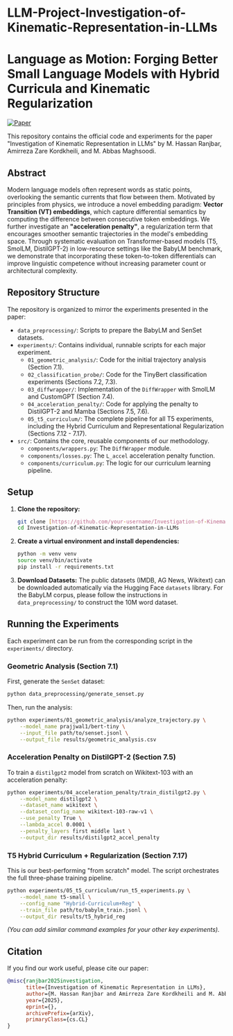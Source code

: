 # LLM-Project-Investigation-of-Kinematic-Representation-in-LLMs

# Language as Motion: Forging Better Small Language Models with Hybrid Curricula and Kinematic Regularization

[![Paper](https://img.shields.io/badge/paper-PDF-red)](https://link.to.your.paper.on.arxiv.or.elsewhere)

This repository contains the official code and experiments for the paper "Investigation of Kinematic Representation in LLMs" by M. Hassan Ranjbar, Amirreza Zare Kordkheili, and M. Abbas Maghsoodi.

## Abstract

Modern language models often represent words as static points, overlooking the semantic currents that flow between them. Motivated by principles from physics, we introduce a novel embedding paradigm: **Vector Transition (VT) embeddings**, which capture differential semantics by computing the difference between consecutive token embeddings. We further investigate an **"acceleration penalty"**, a regularization term that encourages smoother semantic trajectories in the model's embedding space. Through systematic evaluation on Transformer-based models (T5, SmolLM, DistilGPT-2) in low-resource settings like the BabyLM benchmark, we demonstrate that incorporating these token-to-token differentials can improve linguistic competence without increasing parameter count or architectural complexity.



## Repository Structure

The repository is organized to mirror the experiments presented in the paper:

-   `data_preprocessing/`: Scripts to prepare the BabyLM and SenSet datasets.
-   `experiments/`: Contains individual, runnable scripts for each major experiment.
    -   `01_geometric_analysis/`: Code for the initial trajectory analysis (Section 7.1).
    -   `02_classification_probe/`: Code for the TinyBert classification experiments (Sections 7.2, 7.3).
    -   `03_diffwrapper/`: Implementation of the `DiffWrapper` with SmolLM and CustomGPT (Section 7.4).
    -   `04_acceleration_penalty/`: Code for applying the penalty to DistilGPT-2 and Mamba (Sections 7.5, 7.6).
    -   `05_t5_curriculum/`: The complete pipeline for all T5 experiments, including the Hybrid Curriculum and Representational Regularization (Sections 7.12 - 7.17).
-   `src/`: Contains the core, reusable components of our methodology.
    -   `components/wrappers.py`: The `DiffWrapper` module.
    -   `components/losses.py`: The `L_accel` acceleration penalty function.
    -   `components/curriculum.py`: The logic for our curriculum learning pipeline.

## Setup

1.  **Clone the repository:**
    ```bash
    git clone [https://github.com/your-username/Investigation-of-Kinematic-Representation-in-LLMs.git](https://github.com/your-username/Investigation-of-Kinematic-Representation-in-LLMs.git)
    cd Investigation-of-Kinematic-Representation-in-LLMs
    ```

2.  **Create a virtual environment and install dependencies:**
    ```bash
    python -m venv venv
    source venv/bin/activate
    pip install -r requirements.txt
    ```

3.  **Download Datasets:**
    The public datasets (IMDB, AG News, Wikitext) can be downloaded automatically via the Hugging Face `datasets` library. For the BabyLM corpus, please follow the instructions in `data_preprocessing/` to construct the 10M word dataset.

## Running the Experiments

Each experiment can be run from the corresponding script in the `experiments/` directory.

### Geometric Analysis (Section 7.1)

First, generate the `SenSet` dataset:
```bash
python data_preprocessing/generate_senset.py
```
Then, run the analysis:
```bash
python experiments/01_geometric_analysis/analyze_trajectory.py \
    --model_name prajjwal1/bert-tiny \
    --input_file path/to/senset.jsonl \
    --output_file results/geometric_analysis.csv
```

### Acceleration Penalty on DistilGPT-2 (Section 7.5)

To train a `distilgpt2` model from scratch on Wikitext-103 with an acceleration penalty:
```bash
python experiments/04_acceleration_penalty/train_distilgpt2.py \
    --model_name distilgpt2 \
    --dataset_name wikitext \
    --dataset_config_name wikitext-103-raw-v1 \
    --use_penalty True \
    --lambda_accel 0.0001 \
    --penalty_layers first middle last \
    --output_dir results/distilgpt2_accel_penalty
```

### T5 Hybrid Curriculum + Regularization (Section 7.17)

This is our best-performing "from scratch" model. The script orchestrates the full three-phase training pipeline.
```bash
python experiments/05_t5_curriculum/run_t5_experiments.py \
    --model_name t5-small \
    --config_name "Hybrid-Curriculum+Reg" \
    --train_file path/to/babylm_train.jsonl \
    --output_dir results/t5_hybrid_reg
```

*(You can add similar command examples for your other key experiments).*

## Citation

If you find our work useful, please cite our paper:

```bibtex
@misc{ranjbar2025investigation,
      title={Investigation of Kinematic Representation in LLMs}, 
      author={M. Hassan Ranjbar and Amirreza Zare Kordkheili and M. Abbas Maghsoudi},
      year={2025},
      eprint={},
      archivePrefix={arXiv},
      primaryClass={cs.CL}
}
```
